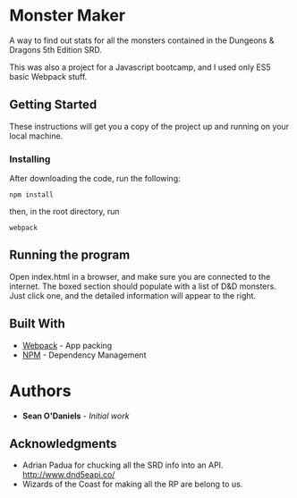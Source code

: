 # Monster Maker

A way to find out stats for all the monsters contained in the Dungeons & Dragons 5th Edition SRD.

This was also a project for a Javascript bootcamp, and I used only ES5 basic Webpack stuff.

## Getting Started

These instructions will get you a copy of the project up and running on your local machine.

### Installing

After downloading the code, run the following:

```
npm install
```

then, in the root directory, run

```
webpack
```

## Running the program

Open index.html in a browser, and make sure you are connected to the internet.
The boxed section should populate with a list of D&D monsters. Just click one,
and the detailed information will appear to the right.

## Built With

* [Webpack](https://webpack.js.org/) - App packing
* [NPM](https://www.npmjs.com) - Dependency Management

# Authors

* **Sean O'Daniels** - *Initial work*

## Acknowledgments

* Adrian Padua for chucking all the SRD info into an API. http://www.dnd5eapi.co/
* Wizards of the Coast for making all the RP are belong to us.
